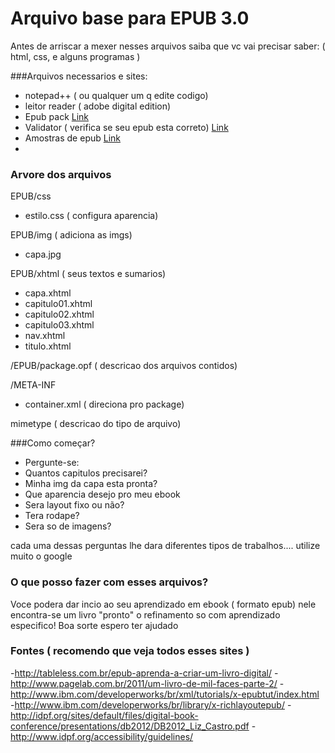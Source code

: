 # Arquivo base para EPUB 3.0


Antes de arriscar a mexer nesses arquivos saiba que vc vai precisar saber: ( html, css, e alguns programas )

###Arquivos necessarios e sites:
- notepad++ (  ou qualquer um q edite codigo)
- leitor reader ( adobe digital edition) 
- Epub pack [Link](http://sourceforge.net/projects/epubpack/)
- Validator ( verifica se seu epub esta correto) [Link](http://validator.idpf.org)
- Amostras de epub [Link](https://code.google.com/p/epub-samples/downloads/list)
- 

### Arvore dos arquivos
EPUB/css
- estilo.css ( configura aparencia)

EPUB/img ( adiciona as imgs)
- capa.jpg 

EPUB/xhtml ( seus textos e sumarios)
- capa.xhtml
- capitulo01.xhtml
- capitulo02.xhtml
- capitulo03.xhtml
- nav.xhtml
- titulo.xhtml

/EPUB/package.opf ( descricao dos arquivos contidos)

/META-INF
- container.xml ( direciona pro package)

mimetype ( descricao do tipo de arquivo)

###Como começar?

- Pergunte-se:
- Quantos capitulos precisarei?
- Minha img da capa esta pronta?
- Que aparencia desejo pro meu ebook
- Sera layout fixo ou não?
- Tera rodape?
- Sera so de imagens?

cada uma dessas perguntas lhe dara diferentes tipos de trabalhos.... utilize muito o google

### O que posso fazer com esses arquivos?

Voce podera dar incio ao seu aprendizado em ebook ( formato epub) nele encontra-se um livro "pronto" o refinamento so com aprendizado especifico! Boa sorte espero ter ajudado

### Fontes ( recomendo que veja todos esses sites )

-http://tableless.com.br/epub-aprenda-a-criar-um-livro-digital/
-http://www.pagelab.com.br/2011/um-livro-de-mil-faces-parte-2/
-http://www.ibm.com/developerworks/br/xml/tutorials/x-epubtut/index.html
-http://www.ibm.com/developerworks/br/library/x-richlayoutepub/
-http://idpf.org/sites/default/files/digital-book-conference/presentations/db2012/DB2012_Liz_Castro.pdf
-http://www.idpf.org/accessibility/guidelines/





